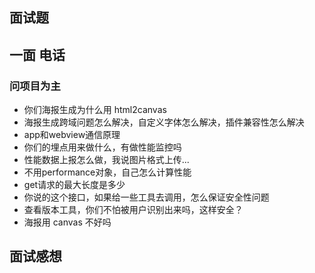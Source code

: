 ## 面试题

## 一面 电话

### 问项目为主

- 你们海报生成为什么用 html2canvas
- 海报生成跨域问题怎么解决，自定义字体怎么解决，插件兼容性怎么解决
- app和webview通信原理
- 你们的埋点用来做什么，有做性能监控吗
- 性能数据上报怎么做，我说图片格式上传...
- 不用performance对象，自己怎么计算性能
- get请求的最大长度是多少
- 你说的这个接口，如果给一些工具去调用，怎么保证安全性问题
- 查看版本工具，你们不怕被用户识别出来吗，这样安全？
- 海报用 canvas 不好吗

## 面试感想
